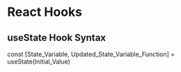 # React Hooks

## useState Hook Syntax

const [State_Variable, Updated_State_Variable_Function] = useState(Initial_Value)
